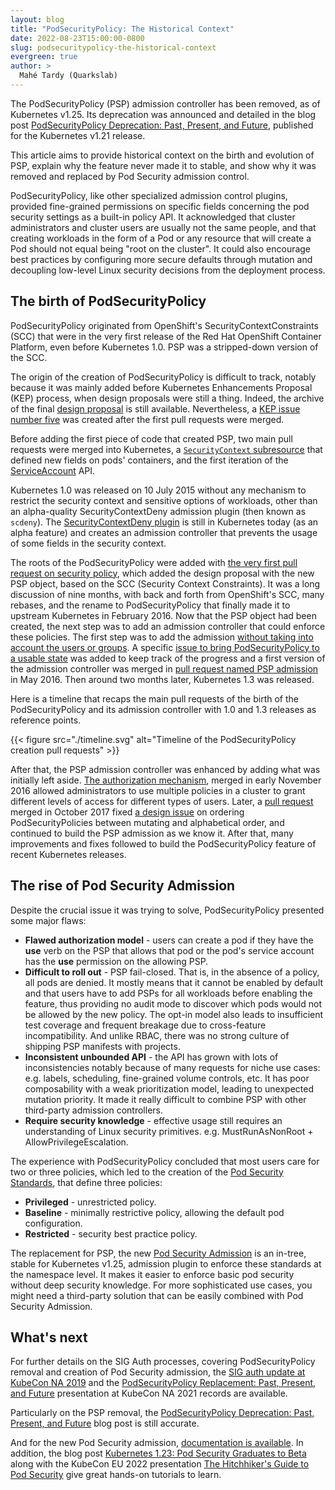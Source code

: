```yaml
---
layout: blog
title: "PodSecurityPolicy: The Historical Context"
date: 2022-08-23T15:00:00-0800
slug: podsecuritypolicy-the-historical-context
evergreen: true
author: >
  Mahé Tardy (Quarkslab)
---
```


The PodSecurityPolicy (PSP) admission controller has been removed, as of
Kubernetes v1.25. Its deprecation was announced and detailed in the blog post
[PodSecurityPolicy Deprecation: Past, Present, and Future](/blog/2021/04/06/podsecuritypolicy-deprecation-past-present-and-future/),
published for the Kubernetes v1.21 release.

This article aims to provide historical context on the birth and evolution of
PSP, explain why the feature never made it to stable, and show why it was
removed and replaced by Pod Security admission control.

PodSecurityPolicy, like other specialized admission control plugins, provided
fine-grained permissions on specific fields concerning the pod security settings
as a built-in policy API. It acknowledged that cluster administrators and
cluster users are usually not the same people, and that creating workloads in
the form of a Pod or any resource that will create a Pod should not equal being
"root on the cluster". It could also encourage best practices by configuring
more secure defaults through mutation and decoupling low-level Linux security
decisions from the deployment process.

## The birth of PodSecurityPolicy

PodSecurityPolicy originated from OpenShift's SecurityContextConstraints
(SCC) that were in the very first release of the Red Hat OpenShift Container Platform,
even before Kubernetes 1.0. PSP was a stripped-down version of the SCC.

The origin of the creation of PodSecurityPolicy is difficult to track, notably
because it was mainly added before Kubernetes Enhancements Proposal (KEP)
process, when design proposals were still a thing. Indeed, the archive of the final
[design proposal](https://github.com/kubernetes/design-proposals-archive/blob/main/auth/pod-security-policy.md)
is still available. Nevertheless, a [KEP issue number five](https://github.com/kubernetes/enhancements/issues/5) 
was created after the first pull requests were merged.

Before adding the first piece of code that created PSP, two main pull
requests were merged into Kubernetes, a [`SecurityContext` subresource](https://github.com/kubernetes/kubernetes/pull/7343)
that defined new fields on pods' containers, and the first iteration of the [ServiceAccount](https://github.com/kubernetes/kubernetes/pull/7101)
API.

Kubernetes 1.0 was released on 10 July 2015 without any mechanism to restrict the
security context and sensitive options of workloads, other than an alpha-quality
SecurityContextDeny admission plugin (then known as `scdeny`).
The [SecurityContextDeny plugin](/docs/reference/access-authn-authz/admission-controllers/#securitycontextdeny)
is still in Kubernetes today (as an alpha feature) and creates an admission controller that
prevents the usage of some fields in the security context.

The roots of the PodSecurityPolicy were added with
[the very first pull request on security policy](https://github.com/kubernetes/kubernetes/pull/7893),
which added the design proposal with the new PSP object, based on the SCC (Security Context Constraints). It
was a long discussion of nine months, with back and forth from OpenShift's SCC,
many rebases, and the rename to PodSecurityPolicy that finally made it to
upstream Kubernetes in February 2016. Now that the PSP object
had been created, the next step was to add an admission controller that could enforce
these policies. The first step was to add the admission
[without taking into account the users or groups](https://github.com/kubernetes/kubernetes/pull/7893#issuecomment-180410539).
A specific [issue to bring PodSecurityPolicy to a usable state](https://github.com/kubernetes/kubernetes/issues/23217)
was added to keep track of the progress and a first version of the admission
controller was merged in [pull request named PSP admission](https://github.com/kubernetes/kubernetes/pull/24600)
in May 2016. Then around two months later, Kubernetes 1.3 was released.

Here is a timeline that recaps the main pull requests of the birth of the
PodSecurityPolicy and its admission controller with 1.0 and 1.3 releases as
reference points.

{{< figure src="./timeline.svg" alt="Timeline of the PodSecurityPolicy creation pull requests" >}}

After that, the PSP admission controller was enhanced by adding what was initially
left aside. [The authorization mechanism](https://github.com/kubernetes/kubernetes/pull/33080),
merged in early November 2016 allowed administrators to use multiple policies
in a cluster to grant different levels of access for different types of users.
Later, a [pull request](https://github.com/kubernetes/kubernetes/pull/52849)
merged in October 2017 fixed [a design issue](https://github.com/kubernetes/kubernetes/issues/36184)
on ordering PodSecurityPolicies between mutating and alphabetical order, and continued to
build the PSP admission as we know it. After that, many improvements and fixes
followed to build the PodSecurityPolicy feature of recent Kubernetes releases.

## The rise of Pod Security Admission 

Despite the crucial issue it was trying to solve, PodSecurityPolicy presented
some major flaws:

- **Flawed authorization model** - users can create a pod if they have the
  **use** verb on the PSP that allows that pod or the pod's service account has
  the **use** permission on the allowing PSP.
- **Difficult to roll out** - PSP fail-closed. That is, in the absence of a policy,
  all pods are denied. It mostly means that it cannot be enabled by default and
  that users have to add PSPs for all workloads before enabling the feature,
  thus providing no audit mode to discover which pods would not be allowed by
  the new policy. The opt-in model also leads to insufficient test coverage and
  frequent breakage due to cross-feature incompatibility. And unlike RBAC,
  there was no strong culture of shipping PSP manifests with projects.
- **Inconsistent unbounded API** - the API has grown with lots of
  inconsistencies notably because of many requests for niche use cases: e.g.
  labels, scheduling, fine-grained volume controls, etc. It has poor
  composability with a weak prioritization model, leading to unexpected
  mutation priority. It made it really difficult to combine PSP with other
  third-party admission controllers.
- **Require security knowledge** - effective usage still requires an
  understanding of Linux security primitives. e.g. MustRunAsNonRoot +
  AllowPrivilegeEscalation.

The experience with PodSecurityPolicy concluded that most users care for two or three
policies, which led to the creation of the [Pod Security Standards](/docs/concepts/security/pod-security-standards/),
that define three policies:
- **Privileged** - unrestricted policy.
- **Baseline** - minimally restrictive policy, allowing the default pod
  configuration.
- **Restricted** - security best practice policy.

The replacement for PSP, the new [Pod Security Admission](/docs/concepts/security/pod-security-admission/)
is an in-tree, stable for Kubernetes v1.25, admission plugin to enforce these
standards at the namespace level. It makes it easier to enforce basic pod
security without deep security knowledge. For more sophisticated use cases, you
might need a third-party solution that can be easily combined with Pod Security
Admission.

## What's next

For further details on the SIG Auth processes, covering PodSecurityPolicy removal and
creation of Pod Security admission, the
[SIG auth update at KubeCon NA 2019](https://www.youtube.com/watch?v=SFtHRmPuhEw)
and the [PodSecurityPolicy Replacement: Past, Present, and Future](https://www.youtube.com/watch?v=HsRRmlTJpls)
presentation at KubeCon NA 2021 records are available.

Particularly on the PSP removal, the
[PodSecurityPolicy Deprecation: Past, Present, and Future](/blog/2021/04/06/podsecuritypolicy-deprecation-past-present-and-future/)
blog post is still accurate.

And for the new Pod Security admission,
[documentation is available](/docs/concepts/security/pod-security-admission/).
In addition, the blog post
[Kubernetes 1.23: Pod Security Graduates to Beta](/blog/2021/12/09/pod-security-admission-beta/)
along with the KubeCon EU 2022 presentation
[The Hitchhiker's Guide to Pod Security](https://www.youtube.com/watch?v=gcz5VsvOYmI)
give great hands-on tutorials to learn.
